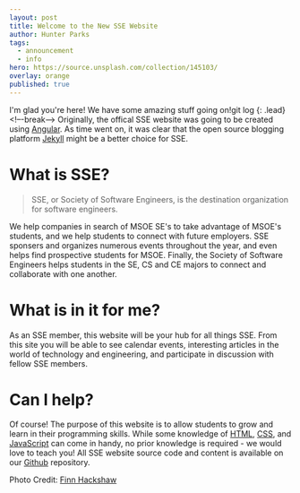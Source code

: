 ```yaml
---
layout: post
title: Welcome to the New SSE Website
author: Hunter Parks
tags:
  - announcement
  - info
hero: https://source.unsplash.com/collection/145103/
overlay: orange
published: true
---
```

I'm glad you're here! We have some amazing stuff going on!git log
{: .lead}
<!–-break-–>
Originally, the offical SSE website was going to be created using [Angular](https://angular.io/). As time went on, it was clear that the open source blogging platform [Jekyll](https://jekyllrb.com/) might be a better choice for SSE.

# What is SSE?

> SSE, or Society of Software Engineers, is the destination organization for software engineers.

We help companies in search of MSOE SE's to take advantage of MSOE's students, and we help students to connect with future employers. SSE sponsers and organizes numerous events throughout the year, and even helps find prospective students for MSOE. Finally, the Society of Software Engineers helps students in the SE, CS and CE majors to connect and collaborate with one another.

# What is in it for me?

As an SSE member, this website will be your hub for all things SSE. From this site you will be able to see calendar events, interesting articles in the world of technology and engineering, and participate in discussion with fellow SSE members.

# Can I help?

Of course! The purpose of this website is to allow students to grow and learn in their programming skills. While some knowledge of [HTML](https://www.w3.org/html/), [CSS](https://www.w3.org/Style/CSS/), and [JavaScript](https://developer.mozilla.org/en-US/docs/Web/JavaScript) can come in handy, no prior knowledge is required - we would love to teach you! All SSE website source code and content is available on our [Github](https://github.com/msoe-sse/) repository.

Photo Credit: [Finn Hackshaw](https://unsplash.com/@finnhackshaw)
